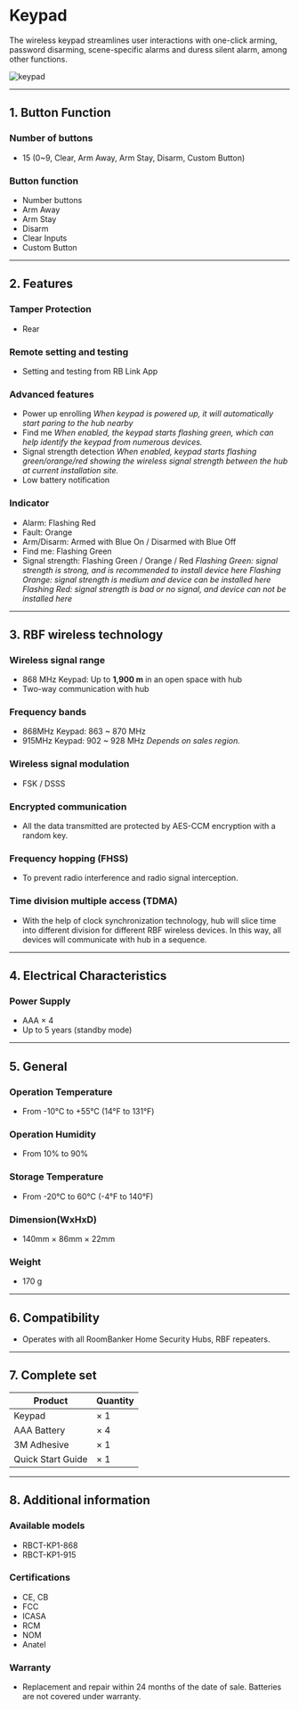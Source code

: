 # Keypad

The wireless keypad streamlines user interactions with one-click arming, password disarming, scene-specific alarms and duress silent alarm, among other functions.

<div style={{textAlign:'center'}}>
<img src="https://dusunprj.oss-us-west-1.aliyuncs.com/roombanker/keypad.png" alt="keypad" style={{textAlign:'center',width:'20%'}} /> 
</div>

------

## 1. Button Function

### Number of buttons

* 15 (0~9, Clear, Arm Away, Arm Stay, Disarm, Custom Button)

### Button function

* Number buttons
* Arm Away
* Arm Stay
* Disarm
* Clear Inputs
* Custom Button

------

## 2. Features

### Tamper Protection

* Rear

### Remote setting and testing

* Setting and testing from RB Link App

### Advanced features

* Power up enrolling
  *When keypad is powered up, it will automatically start paring to the hub nearby*
* Find me
  *When enabled, the keypad starts flashing green, which can help identify the keypad from numerous devices.*
* Signal strength detection
  *When enabled, keypad starts flashing green/orange/red showing the wireless signal strength between the hub at current installation site.* 
* Low battery notification

### Indicator

* Alarm: Flashing Red
* Fault: Orange
* Arm/Disarm: Armed with Blue On / Disarmed with Blue Off
* Find me: Flashing Green
* Signal strength: Flashing Green / Orange / Red
  *Flashing Green: signal strength is strong, and is recommended to install device here*
  *Flashing Orange: signal strength is medium and device can be installed here*
  *Flashing Red: signal strength is bad or no signal, and device can not be installed here*

------

## 3. RBF wireless technology

### Wireless signal range

* 868 MHz Keypad: Up to **1,900 m** in an open space with hub
* Two-way communication with hub

### Frequency bands

* 868MHz Keypad: 863 ~ 870 MHz
* 915MHz Keypad: 902 ~ 928 MHz
  *Depends on sales region.*

### Wireless signal modulation

* FSK / DSSS

### Encrypted communication

* All the data transmitted are protected by AES-CCM encryption with a random key.

### Frequency hopping (FHSS)

* To prevent radio interference and radio signal interception.

### Time division multiple access (TDMA)

* With the help of clock synchronization technology, hub will slice time into different division for different RBF wireless devices. In this way, all devices will communicate with hub in a sequence.

------

## 4. Electrical Characteristics

### Power Supply

* AAA × 4
* Up to 5 years (standby mode)

------

## 5. General

### Operation Temperature

* From -10°С to +55°С (14°F to 131°F)

### Operation Humidity

* From 10% to 90%

### Storage Temperature

* From -20°C to 60°C (-4°F to 140°F)

### Dimension(WxHxD)

* 140mm × 86mm × 22mm

### Weight

* 170 g

------

## 6. Compatibility

* Operates with all RoomBanker Home Security Hubs,  RBF repeaters.

------

## 7. Complete set

| Product           | Quantity |
| ----------------- | -------- |
| Keypad            | × 1      |
| AAA Battery       | × 4      |
| 3M Adhesive       | × 1      |
| Quick Start Guide | × 1      |



------

## 8. Additional information

### Available models

* RBCT-KP1-868
* RBCT-KP1-915

### Certifications

* CE, CB
* FCC
* ICASA
* RCM
* NOM
* Anatel

### Warranty

* Replacement and repair within 24 months of the date of sale. Batteries are not covered under warranty.
